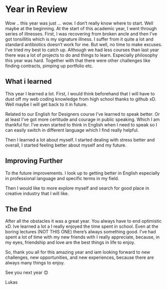 
<h1>Year in Review</h1>
<p>
Wow .. this year was just ... wow. I don’t really know where to start. Well maybe at the beginning.
At the start of this academic year, I went through series of illnesses. First, I was recovering from broken ancle and then I’ve got tonsillitis which is my signature illness. I suffer from it quite a lot and standard antibiotics doesn’t work for me. But well, no time to make excuses. I’ve tried my best to catch up. Although we had less courses than last year there was a lot of projects to do and things to learn. Especially philosophy this year was hard. Together with that there were other challenges like finding contracts, pimping up portfolio etc. 

</p>

<H2>What i learned</H2>
<p>
  This year I learned a lot. First, I would think beforehand that I will have to dust off my web coding knowledge from high school thanks to github xD. Well maybe I will get back to it in future.</p>
  <p>
  Related to our English for Designers course I’ve learned to speak better. Or at least I’ve got more certitude and courage in public speaking. Which I am thankful for. I’ve even started to think in English when I need to speak so I can easily switch in different language which I find really helpful.
</p>
<p>
  Then I learned a lot about myself. I started dealing with stress better and overall, I started feeling better about myself and my future. 
</p>
<H2>Improving Further</H2>
<p>
  To the future improvements. I look up to getting better in English especially in professional language and specific terms in my field. 
</p>
<p>
  Then I would like to more explore myself and search for good place in creative industry that I will like. 
</p>
<H2>The End</H2>
<p>
  After all the obstacles it was a great year. You always have to end optimistic xD. Ive learned a lot a I really enjoyed the time spent in school. Even at the boring lectures (NOT THIS ONE) there’s always something good. I’ve had spent a lot of time with my new friends with I really appreciate, because, in my eyes, friendship and love are the best things in life to enjoy.
</p>
<p>
  So, thank you all for this amazing year and iam looking forward to new challenges, new opportunities, and new experiences, because there are always many things to enjoy.
</p>
<p>
See you next year 😊 </p>
<p>
  Lukas 
</p>



